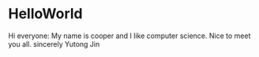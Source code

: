 # HelloWorld
Hi everyone:
My name is cooper and I like computer science.
Nice to meet you all.
sincerely
Yutong Jin
